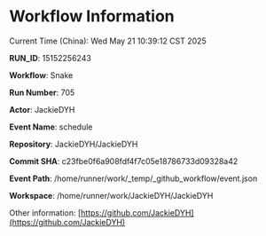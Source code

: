 # Workflow Information

Current Time (China): Wed May 21 10:39:12 CST 2025  

**RUN_ID**: 15152256243  

**Workflow**: Snake  

**Run Number**: 705  

**Actor**: JackieDYH  

**Event Name**: schedule  

**Repository**: JackieDYH/JackieDYH  

**Commit SHA**: c23fbe0f6a908fdf4f7c05e18786733d09328a42  

**Event Path**: /home/runner/work/_temp/_github_workflow/event.json  

**Workspace**: /home/runner/work/JackieDYH/JackieDYH  

Other information: [https://github.com/JackieDYH](https://github.com/JackieDYH)
